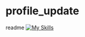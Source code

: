 # profile_update
readme
[![My Skills](https://skillicons.dev/icons?i=js,html,css,wasm)](https://skillicons.dev)
